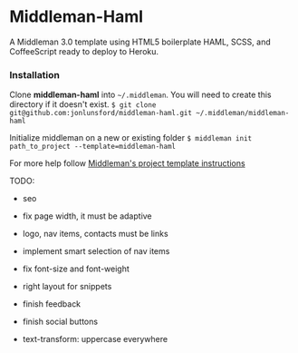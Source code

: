 # Middleman-Haml

A Middleman 3.0 template using HTML5 boilerplate HAML, SCSS, and CoffeeScript
ready to deploy to Heroku.

### Installation ###

Clone **middleman-haml** into `~/.middleman`. You will need to create this directory if it doesn't exist.
```$ git clone git@github.com:jonlunsford/middleman-haml.git ~/.middleman/middleman-haml```

Initialize middleman on a new or existing folder `$ middleman init path_to_project --template=middleman-haml`


For more help follow [Middleman's project template instructions](http://middlemanapp.com/getting-started/welcome/)


TODO:
* seo

* fix page width, it must be adaptive
* logo, nav items, contacts must be links
* implement smart selection of nav items
* fix font-size and font-weight

* right layout for snippets

* finish feedback

* finish social buttons

* text-transform: uppercase everywhere
